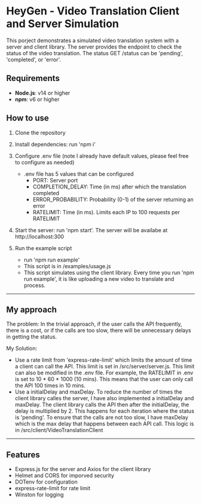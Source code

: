 # HeyGen - Video Translation Client and Server Simulation

This porject demonstrates a simulated video translation system with a server and client library. The server provides the endpoint to check the status of the video translation. The status GET /status can be 'pending', 'completed', or 'error'.

## Requirements

- **Node.js**: v14 or higher
- **npm**: v6 or higher

## How to use

1. Clone the repository
2. Install dependencies: run 'npm i'
3. Configure .env file (note I already have default values, please feel free to configure as needed)
    - .env file has 5 values that can be configured
        - PORT: Server port
        - COMPLETION_DELAY: Time (in ms) after which the translation completed
        - ERROR_PROBABILITY: Probability (0-1) of the server returning an error
        - RATELIMIT: Time (in ms). Limits each IP to 100 requests per RATELIMIT

4. Start the server: run 'npm start'. The server will be availabe at http://localhost:300
5. Run the example script
    - run 'npm run example'
    - This script is in /examples/usage.js
    - This script simulates using the client library. Every time you run 'npm run example', it is like uploading a new video to translate and process.

---

## My approach

The problem: In the trivial approach, if the user calls the API frequently, there is a cost, or if the calls are too slow, there will be unnecessary delays in getting the status.

My Solution:
- Use a rate limit from 'express-rate-limit' which limits the amount of time a client can call the API. This limit is set in /src/server/server.js. This limit can also be modified in the .env file. For example, the RATELIMIT in .env is set to 10 * 60 * 1000 (10 mins). This means that the user can only call the API 100 times in 10 mins. 
- Use a initialDelay and maxDelay. To reduce the number of times the client library calles the server, I have also implemented a initialDelay and maxDelay. The client library calls the API then after the initialDelay, the delay is multiplied by 2. This happens for each iteration where the status is 'pending'. To ensure that the calls are not too slow, I have maxDelay which is the max delay that happens between each API call. This logic is in /src/client/VideoTranslationClient

---

## Features

- Express.js for the server and Axios for the client library
- Helmet and CORS for imporved security
- DOTenv for configuration
- express-rate-limit for rate limit
- Winston for logging